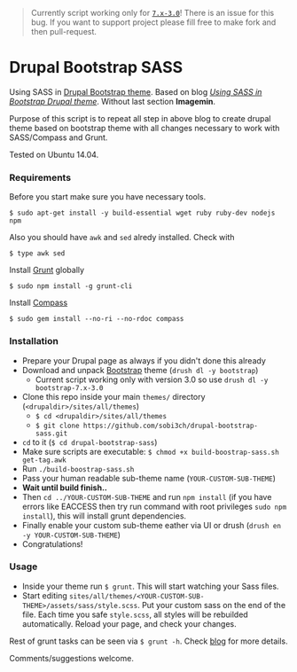 > Currently script working only for [`7.x-3.0`](https://www.drupal.org/node/2137547)! There is an issue for this bug. If you want to support project please fill free to make fork and then pull-request.

# Drupal Bootstrap SASS

Using SASS in [Drupal Bootstrap theme](https://www.drupal.org/project/bootstrap). Based on blog *[Using SASS in Bootstrap Drupal theme](http://www.webfoobar.com/node/9)*. Without last section **Imagemin**.

Purpose of this script is to repeat all step in above blog to create drupal theme based on bootstrap theme with all changes necessary to work with SASS/Compass and Grunt.

Tested on Ubuntu 14.04. 


### Requirements

Before you start make sure you have necessary tools.
```
$ sudo apt-get install -y build-essential wget ruby ruby-dev nodejs npm
```

Also you should have `awk` and `sed` alredy installed. Check with
```
$ type awk sed
```

Install [Grunt](http://gruntjs.com/) globally
```
$ sudo npm install -g grunt-cli
```

Install [Compass](http://compass-style.org/)
```
$ sudo gem install --no-ri --no-rdoc compass
```

### Installation

* Prepare your Drupal page as always if you didn't done this already
* Download and unpack [Bootstrap](https://www.drupal.org/project/bootstrap) theme (`drush dl -y bootstrap`)
    * Current script working only with version 3.0 so use `drush dl -y bootstrap-7.x-3.0`
* Clone this repo inside your main `themes/` directory (`<drupaldir>/sites/all/themes`)
    * `$ cd <drupaldir>/sites/all/themes`  
    * `$ git clone https://github.com/sobi3ch/drupal-bootstrap-sass.git`
* `cd` to it (`$ cd drupal-bootstrap-sass`)
* Make sure scripts are executable: `$ chmod +x build-boostrap-sass.sh get-tag.awk`
* Run `./build-boostrap-sass.sh`
* Pass your human readable sub-theme name (`YOUR-CUSTOM-SUB-THEME`)
* **Wait until build finish..**
* Then `cd ../YOUR-CUSTOM-SUB-THEME` and run `npm install` (if you have errors like EACCESS then try run command with root privileges `sudo npm install`), this will install grunt dependencies.
* Finally enable your custom sub-theme eather via UI or drush (`drush en -y YOUR-CUSTOM-SUB-THEME`)
* Congratulations!

### Usage

* Inside your theme run `$ grunt`. This will start watching your Sass files. 
* Start editing `sites/all/themes/<YOUR-CUSTOM-SUB-THEME>/assets/sass/style.scss`. Put your custom sass on the end of the file. Each time you safe `style.scss`, all styles will be rebuilded automatically. Reload your page, and check your changes.

Rest of grunt tasks can be seen via `$ grunt -h`. Check [blog](http://www.webfoobar.com/node/9) for more details.

Comments/suggestions welcome.

